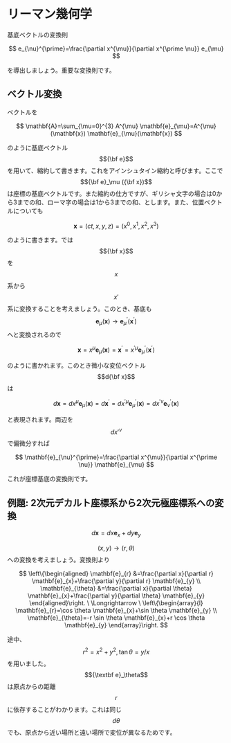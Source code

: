 # リーマン幾何学

基底ベクトルの変換則

$$
e_{\nu}^{\prime}=\frac{\partial x^{\mu}}{\partial x^{\prime \nu}} e_{\mu}
$$

を導出しましょう。重要な変換則です。

## ベクトル変換

ベクトルを

$$
\mathbf{A}=\sum_{\mu=0}^{3} A^{\mu} \mathbf{e}_{\mu}=A^{\mu}(\mathbf{x}) \mathbf{e}_{\mu}(\mathbf{x})
$$

のように基底ベクトル$${\bf e}$$を用いて、縮約して書きます。これをアインシュタイン縮約と呼びます。ここで$${\bf e}_\mu ({\bf x})$$は座標の基底ベクトルです。また縮約の仕方ですが、ギリシャ文字の場合は0から3までの和、ローマ字の場合は1から3までの和、とします。また、位置ベクトルについても

$$
\mathbf{x}=(c t, x, y, z)=\left(x^{0}, x^{1}, x^{2}, x^{3}\right)
$$

のように書きます。では$${\bf x}$$を$$x$$系から$$x'$$系に変換することを考えましょう。このとき、基底も$$\mathbf{e}_{\mu}(\mathbf{x}) \rightarrow \mathbf{e}_{\mu}^{\prime}\left(\mathbf{x}^{\prime}\right)$$へと変換されるので

$$
\mathbf{x}=x^{\mu} \mathbf{e}_{\mu}(\mathbf{x})=\mathbf{x}^{\prime}=x^{\prime \mu} \mathbf{e}_{\mu}^{\prime}\left(\mathbf{x}^{\prime}\right)
$$

のように書かれます。このとき微小な変位ベクトル$$d{\bf x}$$は

$$
d \mathbf{x}=d x^{\mu} \mathbf{e}_{\mu}(\mathbf{x})=d \mathbf{x}^{\prime}=d x^{\prime \mu} \mathbf{e}_{\mu}^{\prime}(\mathbf{x})=d x^{\prime \nu} \mathbf{e}_{\nu}^{\prime}(\mathbf{x})
$$

と表現されます。両辺を$$dx'^{\nu}$$で偏微分すれば

$$
\mathbf{e}_{\nu}^{\prime}=\frac{\partial x^{\mu}}{\partial x^{\prime \nu}} \mathbf{e}_{\mu}
$$

これが座標基底の変換則です。

## 例題: 2次元デカルト座標系から2次元極座標系への変換

$$
d \mathbf{x}=d x \mathbf{e}_{x}+d y \mathbf{e}_{y}
$$

$$(x, y) \rightarrow(r, \theta)$$への変換を考えましょう。変換則より

$$
\left\{\begin{aligned}
\mathbf{e}_{r} &=\frac{\partial x}{\partial r} \mathbf{e}_{x}+\frac{\partial y}{\partial r} \mathbf{e}_{y} \\
\mathbf{e}_{\theta} &=\frac{\partial x}{\partial \theta} \mathbf{e}_{x}+\frac{\partial y}{\partial \theta} \mathbf{e}_{y}
\end{aligned}\right. \ \Longrightarrow \ 
\left\{\begin{array}{l}
\mathbf{e}_{r}=\cos \theta \mathbf{e}_{x}+\sin \theta \mathbf{e}_{y} \\
\mathbf{e}_{\theta}=-r \sin \theta \mathbf{e}_{x}+r \cos \theta \mathbf{e}_{y}
\end{array}\right.
$$

途中、$$r ^ 2 = x ^ 2 + y ^ 2, \tan \theta = y/x$$を用いました。$${\textbf e}_\theta$$は原点からの距離$$r$$に依存することがわかります。これは同じ$$d\theta$$でも、原点から近い場所と遠い場所で変位が異なるためです。